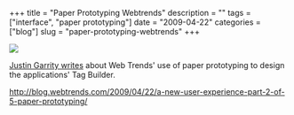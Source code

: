+++
title = "Paper Prototyping Webtrends"
description = ""
tags = ["interface", "paper prototyping"]
date = "2009-04-22"
categories = ["blog"]
slug = "paper-prototyping-webtrends"
+++



  <div class="notebook-screenshot"><a href="http://blog.webtrends.com/2009/04/22/a-new-user-experience-part-2-of-5-paper-prototyping/"><img src="//media.konigi.com/notebook/webtrends-paperprototyping.jpg" class="notebook-image" /></a></div><p><a href="http://blog.webtrends.com/2009/04/22/a-new-user-experience-part-2-of-5-paper-prototyping/">Justin Garrity writes</a> about Web Trends' use of paper prototyping to design the applications' Tag Builder.</p>
    
  <a href="http://blog.webtrends.com/2009/04/22/a-new-user-experience-part-2-of-5-paper-prototyping/">http://blog.webtrends.com/2009/04/22/a-new-user-experience-part-2-of-5-paper-prototyping/</a>
